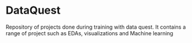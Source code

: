 # DataQuest
Repository of projects done during training with data quest. It contains a range of project such as EDAs, visualizations and Machine learning
